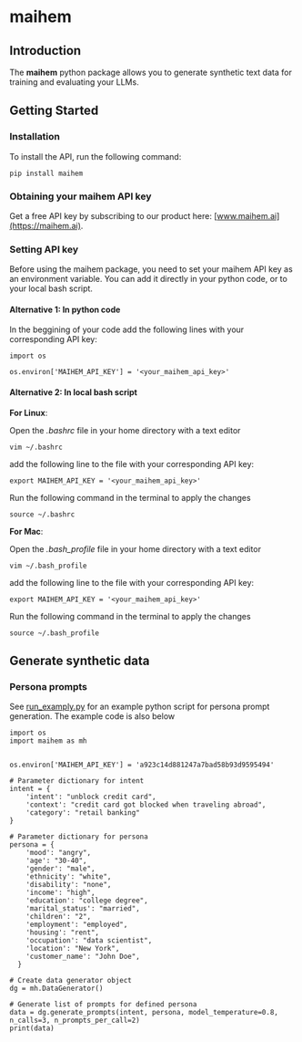 # maihem

## Introduction
The **maihem** python package allows you to generate synthetic text data for training and evaluating your LLMs.

## Getting Started
### Installation
To install the API, run the following command:
```
pip install maihem
```
### Obtaining your maihem API key
Get a free API key by subscribing to our product here: [www.maihem.ai](https://maihem.ai).

### Setting API key
Before using the maihem package, you need to set your maihem API key as an environment variable. You can add it directly in your python code, or to your local bash script.

#### Alternative 1: In python code
In the beggining of your code add the following lines with your corresponding API key:

```
import os

os.environ['MAIHEM_API_KEY'] = '<your_maihem_api_key>'
```

#### Alternative 2: In local bash script

**For Linux**:

Open the *.bashrc* file in your home directory with a text editor
```
vim ~/.bashrc
```
add the following line to the file with your corresponding API key:
```
export MAIHEM_API_KEY = '<your_maihem_api_key>'
```

Run the following command in the terminal to apply the changes
```
source ~/.bashrc
```

**For Mac**:

Open the *.bash_profile* file in your home directory with a text editor
```
vim ~/.bash_profile
```
add the following line to the file with your corresponding API key:
```
export MAIHEM_API_KEY = '<your_maihem_api_key>'
```

Run the following command in the terminal to apply the changes
```
source ~/.bash_profile
```



## Generate synthetic data

### Persona prompts

See [run_examply.py](./run_example.py) for an example python script for persona prompt generation. The example code is also below

```
import os
import maihem as mh


os.environ['MAIHEM_API_KEY'] = 'a923c14d881247a7bad58b93d9595494'

# Parameter dictionary for intent
intent = {
    'intent': "unblock credit card",
    'context': "credit card got blocked when traveling abroad",
    'category': "retail banking"
}

# Parameter dictionary for persona
persona = {
    'mood': "angry",
    'age': "30-40",
    'gender': "male",
    'ethnicity': "white",
    'disability': "none",
    'income': "high",
    'education': "college degree",
    'marital_status': "married",
    'children': "2",
    'employment': "employed",
    'housing': "rent",
    'occupation': "data scientist",
    'location': "New York",
    'customer_name': "John Doe",
  }

# Create data generator object
dg = mh.DataGenerator()

# Generate list of prompts for defined persona
data = dg.generate_prompts(intent, persona, model_temperature=0.8, n_calls=3, n_prompts_per_call=2)
print(data)
```